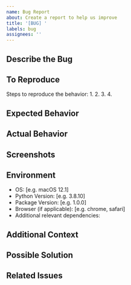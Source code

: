 ```yaml
---
name: Bug Report
about: Create a report to help us improve
title: '[BUG] '
labels: bug
assignees: ''
---
```


## Describe the Bug
<!-- A clear and concise description of what the bug is -->

## To Reproduce
Steps to reproduce the behavior:
1. 
2. 
3. 
4. 

## Expected Behavior
<!-- A clear and concise description of what you expected to happen -->

## Actual Behavior
<!-- What actually happened -->

## Screenshots
<!-- If applicable, add screenshots to help explain your problem -->

## Environment
- OS: [e.g. macOS 12.1]
- Python Version: [e.g. 3.8.10]
- Package Version: [e.g. 1.0.0]
- Browser (if applicable): [e.g. chrome, safari]
- Additional relevant dependencies:

## Additional Context
<!-- Add any other context about the problem here -->

## Possible Solution
<!-- If you have suggestions on a fix for the bug -->

## Related Issues
<!-- Link any related issues here --> 